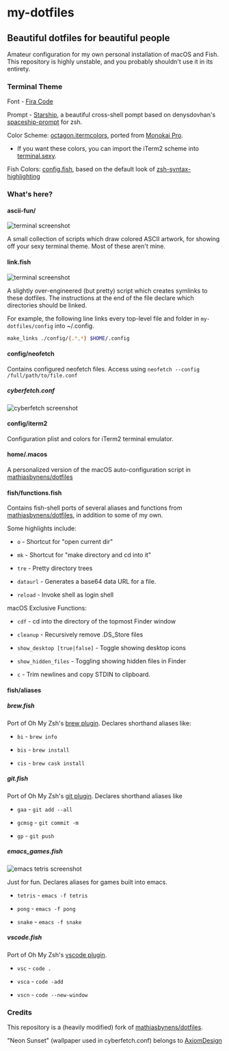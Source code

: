 # my-dotfiles

## Beautiful dotfiles for beautiful people

Amateur configuration for my own personal installation of macOS and Fish. This repository is highly unstable, and you probably shouldn't use it in its entirety.

### Terminal Theme

Font - [Fira Code](https://github.com/tonsky/FiraCode)

Prompt - [Starship](https://github.com/starship/starship), a beautiful cross-shell pompt based on denysdovhan's [spaceship-prompt](https://github.com/denysdovhan/spaceship-prompt) for zsh.

Color Scheme: [octagon.itermcolors](config/iterm2/octagon.itermcolors), ported from [Monokai Pro](https://monokai.pro/).

* If you want these colors, you can import the iTerm2 scheme into [terminal.sexy](https://terminal.sexy).

Fish Colors: [config.fish](fish/config.fish), based on the default look of [zsh-syntax-highlighting](https://github.com/zsh-users/zsh-syntax-highlighting)

### What's here?

#### ascii-fun/

![terminal screenshot](https://i.imgur.com/JjJyvJm.png)

A small collection of scripts which draw colored ASCII artwork, for showing off your sexy terminal theme. Most of these aren't mine.

#### link.fish

![terminal screenshot](https://i.imgur.com/Lt8uzjf.png)

A slightly over-engineered (but pretty) script which creates symlinks to these dotfiles. The instructions at the end of the file declare which directories should be linked.

For example, the following line links every top-level file and folder in `my-dotfiles/config` into ~/.config.

```sh
make_links ./config/{.*,*} $HOME/.config
```

#### config/neofetch

Contains configured neofetch files. Access using `neofetch --config /full/path/to/file.conf`

##### cyberfetch.conf
![cyberfetch screenshot](https://i.imgur.com/0WAQ5os.png)

#### config/iterm2

Configuration plist and colors for iTerm2 terminal emulator.

#### home/.macos

A personalized version of the macOS auto-configuration script in [mathiasbynens/dotfiles](https://github.com/mathiasbynens/dotfiles)

#### fish/functions.fish

Contains fish-shell ports of several aliases and functions from [mathiasbynens/dotfiles](https://github.com/mathiasbynens/dotfiles), in addition to some of my own.

Some highlights include:

* `o` - Shortcut for "open current dir"

* `mk` - Shortcut for "make directory and cd into it"

* `tre` - Pretty directory trees

* `dataurl` - Generates a base64 data URL for a file.

* `reload` - Invoke shell as login shell

macOS Exclusive Functions:

* `cdf` - cd into the directory of the topmost Finder window

* `cleanup` - Recursively remove .DS_Store files

* `show_desktop [true|false]` - Toggle showing desktop icons

* `show_hidden_files` - Toggling showing hidden files in Finder

* `c` - Trim newlines and copy STDIN to clipboard.

#### fish/aliases

##### brew.fish

Port of Oh My Zsh's [brew plugin](https://github.com/ohmyzsh/ohmyzsh/tree/master/plugins/brew). Declares shorthand aliases like:

* `bi` - `brew info`
  
* `bis` - `brew install`
  
* `cis` - `brew cask install`

##### git.fish

Port of Oh My Zsh's [git plugin](https://github.com/ohmyzsh/ohmyzsh/tree/master/plugins/brew). Declares shorthand aliases like 

* `gaa` - `git add --all`
  
* `gcmsg` - `git commit -m`
  
* `gp` - `git push`

##### emacs_games.fish

![emacs tetris screenshot](https://i.imgur.com/wnb3aHB.png)

Just for fun. Declares aliases for games built into emacs.

* `tetris` - `emacs -f tetris`

* `pong` - `emacs -f pong`

* `snake` - `emacs -f snake`

##### vscode.fish

Port of Oh My Zsh's [vscode plugin](https://github.com/ohmyzsh/ohmyzsh/tree/master/plugins/vscode).

* `vsc` - `code .`

* `vsca` - `code -add`

* `vscn` - `code --new-window`

### Credits

This repository is a (heavily modified) fork of [mathiasbynens/dotfiles](https://github.com/mathiasbynens/dotfiles).


"Neon Sunset" (wallpaper used in cyberfetch.conf) belongs to [AxiomDesign](https://www.deviantart.com/axiomdesign)

